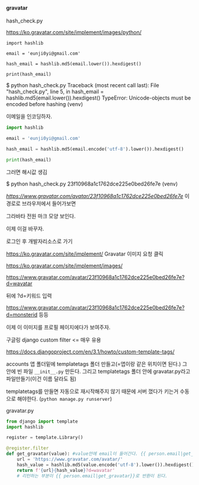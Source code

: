 #### gravatar



hash_check.py

https://ko.gravatar.com/site/implement/images/python/

```
import hashlib

email = 'eunji0yi@gmail.com'

hash_email = hashlib.md5(email.lower()).hexdigest()

print(hash_email)
```



$ python hash_check.py
Traceback (most recent call last):
  File "hash_check.py", line 5, in <module>
    hash_email = hashlib.md5(email.lower()).hexdigest()
TypeError: Unicode-objects must be encoded before hashing
(venv)



이메일을 인코딩하자.

```py
import hashlib

email = 'eunji0yi@gmail.com'

hash_email = hashlib.md5(email.encode('utf-8').lower()).hexdigest()

print(hash_email)
```

그러면 해시값 생김

$ python hash_check.py
23f10968a1c1762dce225e0bed26fe7e
(venv) 



*https://www.gravatar.com/avatar/23f10968a1c1762dce225e0bed26fe7e* 이 경로로 브라우저에서 들어가보면

그라바타 전원 마크 모양 보인다.

이제 이걸 바꾸자.



로그인 후 개발자리소스로 가기

https://ko.gravatar.com/site/implement/  Gravatar 이미지 요청 클릭

https://ko.gravatar.com/site/implement/images/



https://www.gravatar.com/avatar/23f10968a1c1762dce225e0bed26fe7e?d=wavatar

뒤에 ?d=키워드 입력

https://www.gravatar.com/avatar/23f10968a1c1762dce225e0bed26fe7e?d=monsterid 등등

이제 이 이미지를 프로필 페이지에다가 보여주자.





구글링 django custom filter <= 매우 유용

https://docs.djangoproject.com/en/3.1/howto/custom-template-tags/

accounts 앱 폴더밑에 templatetags 폴더 만들고(=앱이랑 같은 위치이면 된다.) 그 안에 빈 파일 `__init__.py` 만든다. 그리고 templatetags 폴더 안에 gravatar.py라고 파일만들기(이건 이름 달라도 됨)

templatetags를 만들면 자동으로 재시작해주지 않기 때문에 서버 껐다가 키는거 수동으로 해야한다. (`python manage.py runserver`)



gravatar.py

```python
from django import template
import hashlib

register = template.Library()

@register.filter
def get_gravatar(value): #value안에 email이 들어간다. {{ person.email|get_gravatar}} 애 의해서.
    url = 'https://www.gravatar.com/avatar/'
    hash_value = hashlib.md5(value.encode('utf-8').lower()).hexdigest() #value를 인코딩해서 소문자로 바꾼다음에 해시로 만들어서 리턴
    return f'{url}{hash_value}?d=wavatar'
    # 리턴하는 부분이 {{ person.email|get_gravatar}}로 반환이 된다. 
```

